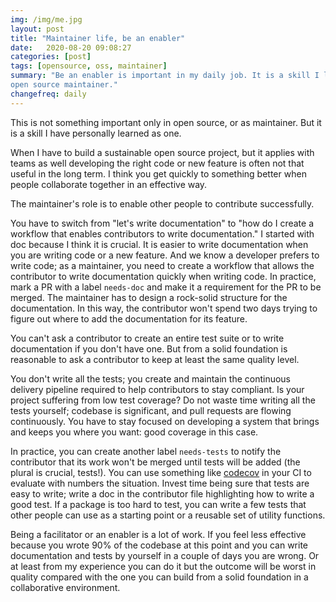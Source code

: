 ```yaml
---
img: /img/me.jpg
layout: post
title: "Maintainer life, be an enabler"
date:   2020-08-20 09:08:27
categories: [post]
tags: [opensource, oss, maintainer]
summary: "Be an enabler is important in my daily job. It is a skill I learned as
open source maintainer."
changefreq: daily
---
```


This is not something important only in open source, or as maintainer. But it is
a skill I have personally learned as one.

When I have to build a sustainable open source project, but it applies with
teams as well developing the right code or new feature is often not that useful
in the long term. I think you get quickly to something better when people
collaborate together in an effective way.

The maintainer's role is to enable other people to contribute successfully.

You have to switch from "let's write documentation" to "how do I create a
workflow that enables contributors to write documentation." I started with doc
because I think it is crucial. It is easier to write documentation when you are
writing code or a new feature. And we know a developer prefers to write code; as
a maintainer, you need to create a workflow that allows the contributor to write
documentation quickly when writing code. In practice, mark a PR with a label
`needs-doc` and make it a requirement for the PR to be merged. The
maintainer has to design a rock-solid structure for the documentation. In this
way, the contributor won't spend two days trying to figure out where to add the
documentation for its feature.

You can't ask a contributor to create an entire test suite or to write
documentation if you don't have one. But from a solid foundation is reasonable
to ask a contributor to keep at least the same quality level.

You don't write all the tests; you create and maintain the continuous delivery
pipeline required to help contributors to stay compliant. Is your project suffering
from low test coverage? Do not waste time writing all the tests yourself;
codebase is significant, and pull requests are flowing continuously. You have to
stay focused on developing a system that brings and keeps you where you want:
good coverage in this case.

In practice, you can create another label `needs-tests` to notify the
contributor that its work won't be merged until tests will be added (the plural
is crucial, tests!). You can use something like [codecov](https://codecov.io/)
in your CI to evaluate with numbers the situation. Invest time being sure that
tests are easy to write; write a doc in the contributor file highlighting how to
write a good test. If a package is too hard to test, you can write a few tests
that other people can use as a starting point or a reusable set of utility
functions.

Being a facilitator or an enabler is a lot of work. If you feel less
effective because you wrote 90% of the codebase at this point and you can write
documentation and tests by yourself in a couple of days you are wrong. Or at
least from my experience you can do it but the outcome will be worst in quality
compared with the one you can build from a solid foundation in a collaborative
environment.
